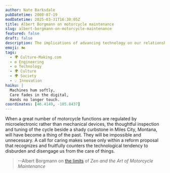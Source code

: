```yaml
---
author: Nate Barksdale
pubDatetime: 2008-07-19
modDatetime: 2025-03-31T16:30:05Z
title: Albert Borgmann on motorcycle maintenance
slug: albert-borgmann-on-motorcycle-maintenance
featured: false
draft: false
description: The implications of advancing technology on our relationship with motorcycles and the care they require.
emoji: 🏍️
tags:
  - 🌍 Culture-Making.com
  - ⚙️ Engineering
  - ⚙️ Technology
  - 🌍 Culture
  - 🌍 Society
  - 💡 Innovation
haiku: |
  Machines hum softly,  
  Care fades in the digital,  
  Hands no longer touch.
coordinates: [46.4149, -105.8437]
---
```


When a great number of motorcycle functions are regulated by microelectronic rather than mechanical devices, the thoughtful inspection and tuning of the cycle beside a shady curbstone in Miles City, Montana, will have become a thing of the past. They will be impossible and unnecessary. A call for caring makes sense only within a reform proposal that recognizes and fruitfully counters the technological tendency to disburden and disengage us from the care of things.

> --Albert Borgmann on [the limits](http://books.google.com/books?id=qS3pJL_BcdkC&pg=PA160&dq=Borgmann+Zen&ei=srJ3SOjNO5y4iQHplN2HCA&sig=ACfU3U12lRyT3Hdvatw9mp3Rg-4BSpMd2w) of _Zen and the Art of Motorcycle Maintenance_
